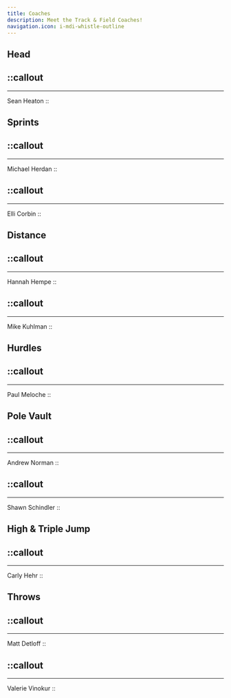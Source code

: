```yaml
---
title: Coaches
description: Meet the Track & Field Coaches!
navigation.icon: i-mdi-whistle-outline
---
```


## Head

::callout
---
---
Sean Heaton
::


## Sprints

::callout
---
---
Michael Herdan
::

::callout
---
---
Elli Corbin
::


## Distance

::callout
---
---
Hannah Hempe
::

::callout
---
---
Mike Kuhlman
::


## Hurdles

::callout
---
---
Paul Meloche
::


## Pole Vault

::callout
---
---
Andrew Norman
::

::callout
---
---
Shawn Schindler
::


## High & Triple Jump

::callout
---
---
Carly Hehr
::


## Throws

::callout
---
---
Matt Detloff
::

::callout
---
---
Valerie Vinokur
::
